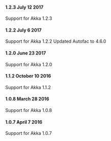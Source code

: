 #### 1.2.3 July 12 2017 ####

Support for Akka 1.2.3

#### 1.2.2 July 6 2017 ####

Support for Akka 1.2.2
Updated Autofac to 4.6.0

#### 1.2.0 June 23 2017 ####

Support for Akka 1.2.0

#### 1.1.2 October 10 2016 ####

Support for Akka 1.1.2

#### 1.0.8 March 28 2016 ####

Support for Akka 1.0.8

#### 1.0.7 April 7 2016 ####

Support for Akka 1.0.7